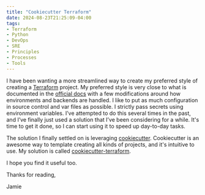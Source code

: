 ```yaml
---
title: "Cookiecutter Terraform"
date: 2024-08-23T21:25:09-04:00
tags:
- Terraform
- Python
- DevOps
- SRE
- Principles
- Processes
- Tools
---
```


I have been wanting a more streamlined way to create my preferred style of creating a [Terraform](https://www.terraform.io/) project.
My preferred style is very close to what is documented in the [official docs](https://developer.hashicorp.com/terraform/language/style#file-names) with a few modifications around how environments and
backends are handled. I like to put as much configuration in source control and var files as possible. I strictly pass secrets 
using environment variables. I’ve attempted to do this several times in the past, and I’ve finally just used a solution that
I’ve been considering for a while. It's time to get it done, so I can start using it to speed up day-to-day tasks.

The solution I finally settled on is leveraging [cookiecutter](https://github.com/cookiecutter/cookiecutter). Cookiecutter is an awesome way
to template creating all kinds of projects, and it's intuitive to use. My solution is called [cookiecutter-terraform](https://github.com/phillipsj/cookiecutter-terraform). 


I hope you find it useful too.

Thanks for reading,

Jamie
